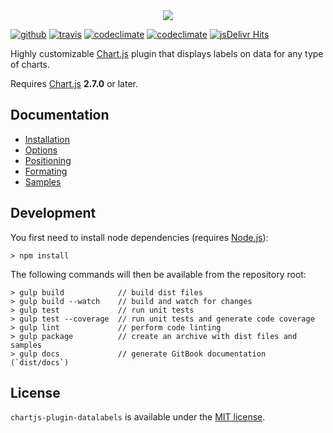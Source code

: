 <div align="center">
    <img src="docs/assets/banner.png"/>
</div>

[![github](https://img.shields.io/github/release/chartjs/chartjs-plugin-datalabels.svg?style=flat-square&maxAge=600)](https://github.com/chartjs/chartjs-plugin-datalabels/releases/latest) [![travis](https://img.shields.io/travis/chartjs/chartjs-plugin-datalabels.svg?style=flat-square&maxAge=600)](https://travis-ci.org/chartjs/chartjs-plugin-datalabels) [![codeclimate](https://img.shields.io/codeclimate/c/chartjs/chartjs-plugin-datalabels.svg?style=flat-square&maxAge=600)](https://codeclimate.com/github/chartjs/chartjs-plugin-datalabels) [![codeclimate](https://img.shields.io/codeclimate/maintainability/chartjs/chartjs-plugin-datalabels.svg?style=flat-square&maxAge=600)](https://codeclimate.com/github/chartjs/chartjs-plugin-datalabels) [![jsDelivr Hits](https://data.jsdelivr.com/v1/package/npm/chartjs-plugin-datalabels/badge)](https://www.jsdelivr.com/package/npm/chartjs-plugin-datalabels)

Highly customizable [Chart.js](http://www.chartjs.org/) plugin that displays labels on data for any type of charts.

Requires [Chart.js](https://github.com/chartjs/Chart.js/releases) **2.7.0** or later.

## Documentation

- [Installation](https://chartjs-plugin-datalabels.netlify.com/installation)
- [Options](https://chartjs-plugin-datalabels.netlify.com/options)
- [Positioning](https://chartjs-plugin-datalabels.netlify.com/positioning)
- [Formating](https://chartjs-plugin-datalabels.netlify.com/formatting)
- [Samples](https://chartjs-plugin-datalabels.netlify.com/samples)

## Development

You first need to install node dependencies (requires [Node.js](https://nodejs.org/)):

    > npm install

The following commands will then be available from the repository root:

    > gulp build            // build dist files
    > gulp build --watch    // build and watch for changes
    > gulp test             // run unit tests
    > gulp test --coverage  // run unit tests and generate code coverage
    > gulp lint             // perform code linting
    > gulp package          // create an archive with dist files and samples
    > gulp docs             // generate GitBook documentation (`dist/docs`)

## License

`chartjs-plugin-datalabels` is available under the [MIT license](LICENSE.md).

